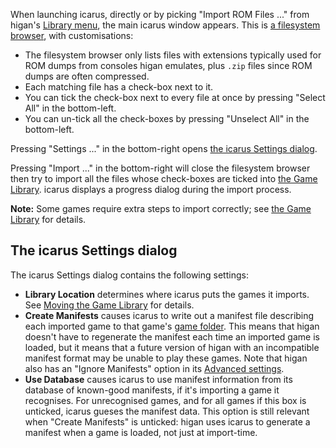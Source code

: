When launching icarus,
directly or by picking "Import ROM Files ..."
from higan's [Library menu](higan.md#the-library-menu),
the main icarus window appears.
This is [a filesystem browser](common.md#the-filesystem-browser),
with customisations:

  - The filesystem browser only lists
    files with extensions typically used for ROM dumps from
    consoles higan emulates,
    plus `.zip` files since ROM dumps are often compressed.
  - Each matching file has a check-box next to it.
  - You can tick the check-box next to every file at once
    by pressing "Select All" in the bottom-left.
  - You can un-tick all the check-boxes
    by pressing "Unselect All" in the bottom-left.

Pressing "Settings ..." in the bottom-right
opens [the icarus Settings dialog](#the-icarus-settings-dialog).

Pressing "Import ..." in the bottom-right
will close the filesystem browser
then try to import all the files
whose check-boxes are ticked
into [the Game Library][gamelib].
icarus displays a progress dialog during the import process.

**Note:** Some games require extra steps to import correctly;
see [the Game Library][gamelib] for details.

The icarus Settings dialog
--------------------------

The icarus Settings dialog contains the following settings:

  - **Library Location** determines
    where icarus puts the games it imports.
    See [Moving the Game Library][movgamelib]
    for details.
  - **Create Manifests** causes icarus
    to write out a manifest file describing
    each imported game
    to that game's [game folder](../concepts/game-folders.md).
    This means that higan doesn't have to regenerate
    the manifest each time an imported game is loaded,
    but it means that a future version of higan
    with an incompatible manifest format
    may be unable to play these games.
    Note that higan also has an "Ignore Manifests" option
    in its
    [Advanced settings](../interface/higan-config#advanced).
  - **Use Database** causes icarus to use manifest information
    from its database of known-good manifests,
    if it's importing a game it recognises.
    For unrecognised games,
    and for all games if this box is unticked,
    icarus gueses the manifest data.
    This option is still relevant when "Create Manifests" is unticked:
    higan uses icarus to generate a manifest when a game is loaded,
    not just at import-time.

[gamelib]: ../concepts/game-library.md
[movgamelib]: ../concepts/game-library.md#moving-the-game-library
